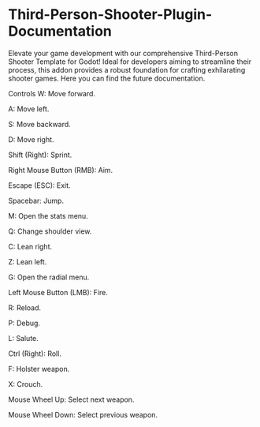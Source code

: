 # Third-Person-Shooter-Plugin-Documentation
Elevate your game development with our comprehensive Third-Person Shooter Template for Godot! Ideal for developers aiming to streamline their process, this addon provides a robust foundation for crafting exhilarating shooter games. Here you can find the future documentation.

Controls
W: Move forward.

A: Move left.

S: Move backward.

D: Move right.

Shift (Right): Sprint.

Right Mouse Button (RMB): Aim.

Escape (ESC): Exit.

Spacebar: Jump.

M: Open the stats menu.

Q: Change shoulder view.

C: Lean right.

Z: Lean left.

G: Open the radial menu.

Left Mouse Button (LMB): Fire.

R: Reload.

P: Debug.

L: Salute.

Ctrl (Right): Roll.

F: Holster weapon.

X: Crouch.

Mouse Wheel Up: Select next weapon.

Mouse Wheel Down: Select previous weapon.
